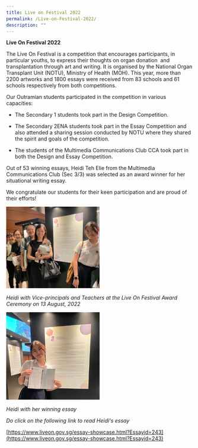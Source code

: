 ```yaml
---
title: Live on Festival 2022
permalink: /Live-on-Festival-2022/
description: ""
---
```

**Live On Festival 2022**  
 

The Live On Festival is a competition that encourages participants, in particular youths, to express their thoughts on organ donation  and transplantation through art and writing. It is organised by the National Organ Transplant Unit (NOTU), Ministry of Health (MOH). This year, more than 2200 artworks and 1800 essays were received from 83 schools and 61 schools respectively from both competitions.

Our Outramian students participated in the competition in various capacities:    

*   The Secondary 1 students took part in the Design Competition.

  

*   The Secondary 2ENA students took part in the Essay Competition and also attended a sharing session conducted by NOTU where they shared the spirit and goals of the competition.

  

*   The students of the Multimedia Communications Club CCA took part in both the Design and Essay Competition.  
    

  

Out of 53 winning essays, Heidi Teh Elie from the Multimedia Communications Club (Sec 3/3) was selected as an award winner for her situational writing essay.  

We congratulate our students for their keen participation and are proud of their efforts! 

  

<img style="width:50%;height:50%" src="/images/School%20Programmes/Co%20Curricular%20Activities/Live%20on%20Festival%202022/pic1.jpg">

_Heidi with Vice-principals and Teachers at the Live On Festival Award Ceremony on 13 August, 2022_  

<img style="width:50%;height:50%" src="/images/School%20Programmes/Co%20Curricular%20Activities/Live%20on%20Festival%202022/Picture2.jpg">

_Heidi with her winning essay_ 

  

_Do click on the following link to read Heidi's essay_ 

[https://www.liveon.gov.sg/essay-showcase.html?Essayid=243](https://www.liveon.gov.sg/essay-showcase.html?Essayid=243)
